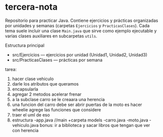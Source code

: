 # tercera-nota

Repositorio para practicar Java. Contiene ejercicios y prácticas organizadas por unidades y semanas (carpetas `Ejercicios` y `PracticasClases`). Cada tema suele incluir una clase `Main.java` que sirve como ejemplo ejecutable y varias clases auxiliares en subcarpetas `utils`.

Estructura principal
- src/Ejercicios — ejercicios por unidad (Unidad1, Unidad2, Unidad3)
- src/PracticasClases — prácticas por semana

tarea:
1. hacer clase vehiculo 
2. darle los atributos que queramos
3. encapsularla
4. agregar 2 metodos
        acelerar
        frenar
5. a la subclase carro se le creaara una herencia
6. una funcion del carro debe ser abrir puertas
        de la moto es hacer wheelie
        agrege las funciones que considere
7. traer el uml de eso
8. estructura 
        -app.java //main
            +carpeta models 
                    -carro.java
                    -moto.java
                    -vehiculo.java
bonus: ir a biblioteca y sacar libros que tengan que ver con herencia
